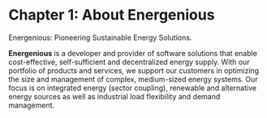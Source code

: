 # Chapter 1: About Energenious
Energenious: Pioneering Sustainable Energy Solutions.

**Energenious** is a developer and provider of software solutions that enable cost-effective, self-sufficient and decentralized energy supply. With our portfolio of products and services, we support our customers in optimizing the size and management of complex, medium-sized energy systems. Our focus is on integrated energy (sector coupling), renewable and alternative energy sources as well as industrial load flexibility and demand management.
